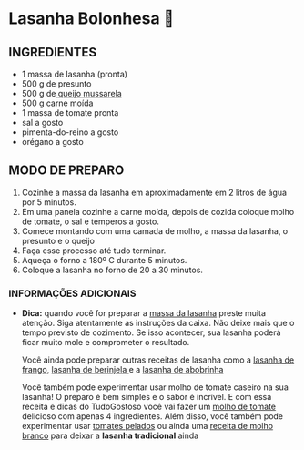 # **Lasanha Bolonhesa** :chicken:



## INGREDIENTES

- 1 massa de lasanha (pronta)
- 500 g de presunto
- 500 g de[ queijo mussarela](https://blog.tudogostoso.com.br/cardapios/palitos-de-mussarela-receita/)
- 500 g carne moída
- 1 massa de tomate pronta
- sal a gosto
- pimenta-do-reino a gosto
- orégano a gosto

## MODO DE PREPARO

1. Cozinhe a massa da lasanha em aproximadamente em 2 litros de água por 5 minutos.
2. Em uma panela cozinhe a carne moída, depois de cozida coloque molho de tomate, o sal e temperos a gosto.
3. Comece montando com uma camada de molho, a massa da lasanha, o presunto e o queijo
4. Faça esse processo até tudo terminar.
5. Aqueça o forno a 180º C durante 5 minutos.
6. Coloque a lasanha no forno de 20 a 30 minutos.

### INFORMAÇÕES ADICIONAIS

- **Dica:** quando você for preparar a [massa da lasanha](https://blog.tudogostoso.com.br/cardapios/receitas-com-massa-da-lasanha/) preste muita atenção. Siga atentamente as instruções da caixa. Não deixe mais que o tempo previsto de cozimento. Se isso acontecer, sua lasanha poderá ficar muito mole e comprometer o resultado. 

  Você ainda pode preparar outras receitas de lasanha como a [lasanha de frango](https://www.tudogostoso.com.br/receita/198886-lasanha-de-frango-com-queijo.html), [lasanha de berinjela ](https://www.tudogostoso.com.br/receita/4430-lasanha-de-berinjela.html)e a [lasanha de abobrinha](https://www.tudogostoso.com.br/receita/62801-lasanha-de-abobrinha.html)

  Você também pode experimentar usar molho de tomate caseiro na sua lasanha! O preparo é bem simples e o sabor é incrível. E com essa receita e dicas do TudoGostoso você vai fazer um [molho de tomate](https://blog.tudogostoso.com.br/dicas-de-cozinha/molho-de-tomate-receita-com-4-ingredientes/) delicioso com apenas 4 ingredientes. Além disso, você também pode experimentar usar [tomates pelados](https://blog.tudogostoso.com.br/dicas-de-cozinha/como-fazer-tomate-pelado-em-casa/) ou ainda uma [receita de molho branco](https://www.tudogostoso.com.br/receita/8072-molho-branco-para-macarrao.html) para deixar a **lasanha tradicional** ainda

